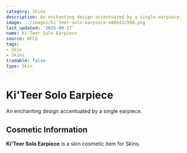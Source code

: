 ```yaml
---
category: Skins
description: An enchanting design accentuated by a single earpiece.
image: ../images/ki'teer-solo-earpiece-e86e42c998.png
last_updated: '2025-09-17'
name: Ki'Teer Solo Earpiece
source: WFCD
tags:
- Skin
- Skins
tradable: false
type: Skin
---
```


# Ki'Teer Solo Earpiece

An enchanting design accentuated by a single earpiece.

## Cosmetic Information

**Ki'Teer Solo Earpiece** is a skin cosmetic item for Skins.


